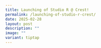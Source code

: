 ```yaml
---
title: Launching of Studio R @ Crest!
permalink: /launching-of-studio-r-crest/
date: 2025-02-28
layout: post
description: ""
image: ""
variant: tiptap
---
```

